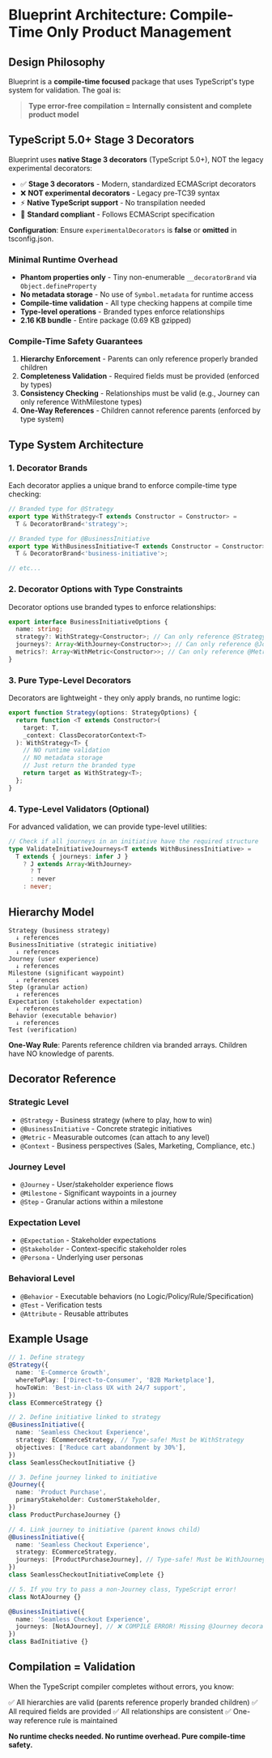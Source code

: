 # Blueprint Architecture: Compile-Time Only Product Management

## Design Philosophy

Blueprint is a **compile-time focused** package that uses TypeScript's type system for validation. The goal is:

> **Type error-free compilation = Internally consistent and complete product model**

## TypeScript 5.0+ Stage 3 Decorators

Blueprint uses **native Stage 3 decorators** (TypeScript 5.0+), NOT the legacy experimental decorators:

- ✅ **Stage 3 decorators** - Modern, standardized ECMAScript decorators
- ❌ **NOT experimental decorators** - Legacy pre-TC39 syntax
- ⚡ **Native TypeScript support** - No transpilation needed
- 🎯 **Standard compliant** - Follows ECMAScript specification

**Configuration**: Ensure `experimentalDecorators` is **false** or **omitted** in tsconfig.json.

### Minimal Runtime Overhead

- **Phantom properties only** - Tiny non-enumerable `__decoratorBrand` via `Object.defineProperty`
- **No metadata storage** - No use of `Symbol.metadata` for runtime access
- **Compile-time validation** - All type checking happens at compile time
- **Type-level operations** - Branded types enforce relationships
- **2.16 KB bundle** - Entire package (0.69 KB gzipped)

### Compile-Time Safety Guarantees

1. **Hierarchy Enforcement** - Parents can only reference properly branded children
2. **Completeness Validation** - Required fields must be provided (enforced by types)
3. **Consistency Checking** - Relationships must be valid (e.g., Journey can only reference WithMilestone types)
4. **One-Way References** - Children cannot reference parents (enforced by type system)

## Type System Architecture

### 1. Decorator Brands

Each decorator applies a unique brand to enforce compile-time type checking:

```typescript
// Branded type for @Strategy
export type WithStrategy<T extends Constructor = Constructor> =
  T & DecoratorBrand<'strategy'>;

// Branded type for @BusinessInitiative
export type WithBusinessInitiative<T extends Constructor = Constructor> =
  T & DecoratorBrand<'business-initiative'>;

// etc...
```

### 2. Decorator Options with Type Constraints

Decorator options use branded types to enforce relationships:

```typescript
export interface BusinessInitiativeOptions {
  name: string;
  strategy?: WithStrategy<Constructor>; // Can only reference @Strategy classes
  journeys?: Array<WithJourney<Constructor>>; // Can only reference @Journey classes
  metrics?: Array<WithMetric<Constructor>>; // Can only reference @Metric classes
}
```

### 3. Pure Type-Level Decorators

Decorators are lightweight - they only apply brands, no runtime logic:

```typescript
export function Strategy(options: StrategyOptions) {
  return function <T extends Constructor>(
    target: T,
    _context: ClassDecoratorContext<T>
  ): WithStrategy<T> {
    // NO runtime validation
    // NO metadata storage
    // Just return the branded type
    return target as WithStrategy<T>;
  };
}
```

### 4. Type-Level Validators (Optional)

For advanced validation, we can provide type-level utilities:

```typescript
// Check if all journeys in an initiative have the required structure
type ValidateInitiativeJourneys<T extends WithBusinessInitiative> =
  T extends { journeys: infer J }
    ? J extends Array<WithJourney>
      ? T
      : never
    : never;
```

## Hierarchy Model

```
Strategy (business strategy)
  ↓ references
BusinessInitiative (strategic initiative)
  ↓ references
Journey (user experience)
  ↓ references
Milestone (significant waypoint)
  ↓ references
Step (granular action)
  ↓ references
Expectation (stakeholder expectation)
  ↓ references
Behavior (executable behavior)
  ↓ references
Test (verification)
```

**One-Way Rule**: Parents reference children via branded arrays. Children have NO knowledge of parents.

## Decorator Reference

### Strategic Level
- `@Strategy` - Business strategy (where to play, how to win)
- `@BusinessInitiative` - Concrete strategic initiatives
- `@Metric` - Measurable outcomes (can attach to any level)
- `@Context` - Business perspectives (Sales, Marketing, Compliance, etc.)

### Journey Level
- `@Journey` - User/stakeholder experience flows
- `@Milestone` - Significant waypoints in a journey
- `@Step` - Granular actions within a milestone

### Expectation Level
- `@Expectation` - Stakeholder expectations
- `@Stakeholder` - Context-specific stakeholder roles
- `@Persona` - Underlying user personas

### Behavioral Level
- `@Behavior` - Executable behaviors (no Logic/Policy/Rule/Specification)
- `@Test` - Verification tests
- `@Attribute` - Reusable attributes

## Example Usage

```typescript
// 1. Define strategy
@Strategy({
  name: 'E-Commerce Growth',
  whereToPlay: ['Direct-to-Consumer', 'B2B Marketplace'],
  howToWin: 'Best-in-class UX with 24/7 support',
})
class ECommerceStrategy {}

// 2. Define initiative linked to strategy
@BusinessInitiative({
  name: 'Seamless Checkout Experience',
  strategy: ECommerceStrategy, // Type-safe! Must be WithStrategy
  objectives: ['Reduce cart abandonment by 30%'],
})
class SeamlessCheckoutInitiative {}

// 3. Define journey linked to initiative
@Journey({
  name: 'Product Purchase',
  primaryStakeholder: CustomerStakeholder,
})
class ProductPurchaseJourney {}

// 4. Link journey to initiative (parent knows child)
@BusinessInitiative({
  name: 'Seamless Checkout Experience',
  strategy: ECommerceStrategy,
  journeys: [ProductPurchaseJourney], // Type-safe! Must be WithJourney
})
class SeamlessCheckoutInitiativeComplete {}

// 5. If you try to pass a non-Journey class, TypeScript error!
class NotAJourney {}

@BusinessInitiative({
  name: 'Seamless Checkout Experience',
  journeys: [NotAJourney], // ❌ COMPILE ERROR! Missing @Journey decorator
})
class BadInitiative {}
```

## Compilation = Validation

When the TypeScript compiler completes without errors, you know:

✅ All hierarchies are valid (parents reference properly branded children)
✅ All required fields are provided
✅ All relationships are consistent
✅ One-way reference rule is maintained

**No runtime checks needed. No runtime overhead. Pure compile-time safety.**
